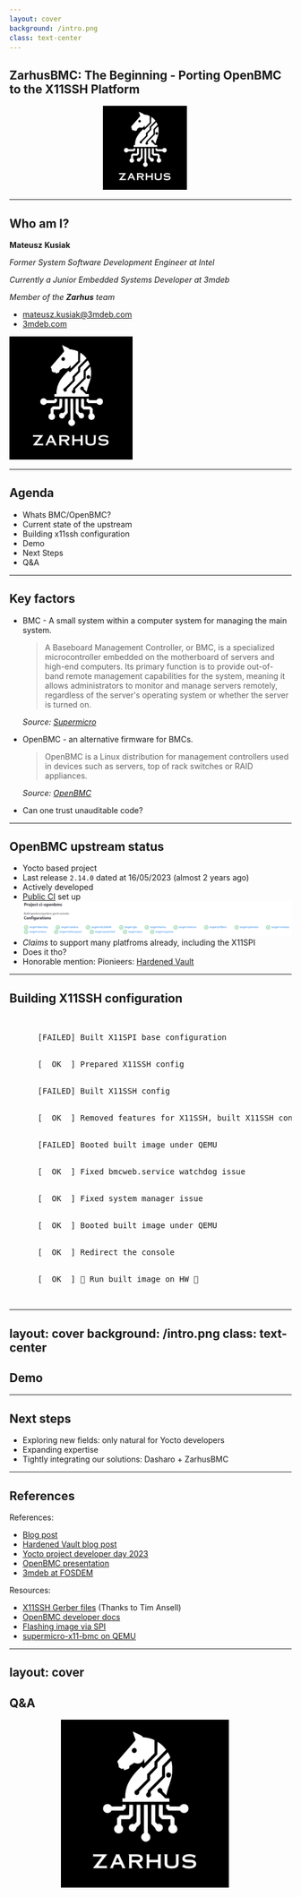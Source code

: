 ```yaml
---
layout: cover
background: /intro.png
class: text-center
---
```


## ZarhusBMC: The Beginning - Porting OpenBMC to the X11SSH Platform

<center>
    <img src="/img/zarhus_logo.png" width="150px"
         style="margin-left:-20px;filter: invert(1);">
</center>

---

## Who am I?

<div class="grid grid-cols-2 gap-8">

<div>

**Mateusz Kusiak**

_Former System Software Development Engineer at Intel_

_Currently a Junior Embedded Systems Developer at 3mdeb_

_Member of the **Zarhus** team_

- <mateusz.kusiak@3mdeb.com>
- [3mdeb.com](https://3mdeb.com)

</div>

<div class="flex justify-center items-center">
  <img src="/img/zarhus_logo.png" height="220px" style="filter: invert(1)"/>
</div>

</div>

<!--
Key points to make:
* Used to develop Intel VROC,as a part of the job developed mdadm
* Newest member of Zarhus team
-->

---

## Agenda

<v-clicks>

- Whats BMC/OpenBMC?
- Current state of the upstream
- Building x11ssh configuration
- Demo
- Next Steps
- Q&A

</v-clicks>

---

## Key factors

<v-clicks>

- BMC - A small system within a computer system for managing the main system.
    > A Baseboard Management Controller, or BMC, is a specialized
    microcontroller embedded on the motherboard of servers and high-end
    computers. Its primary function is to provide out-of-band remote management
    capabilities for the system, meaning it allows administrators to monitor and
    manage servers remotely, regardless of the server's operating system or
    whether the server is turned on.

    _Source: [Supermicro](https://www.supermicro.com/en/glossary/baseboard-management-controller)_
- OpenBMC - an alternative firmware for BMCs.
    > OpenBMC is a Linux distribution for management controllers used in devices
    such as servers, top of rack switches or RAID appliances.

    _Source: [OpenBMC](https://github.com/openbmc/openbmc)_
- Can one trust unauditable code?

</v-clicks>

<!--
Key points to make:
* BMC
  * Let's get up to speed on BMCs
  * Came up with the definiton myself.
  * [DO THE ANALOGY TO TWO SYSTEMS ON A SINGLE MOTHERBOARD]
  * It's kinda ironic I quoted the definition from the ventor whose firmware
  we'll be replacing.
  * The BMC does not have to be a microcontroller, it much be much proper to
  replace "microcontroller" with SoC
  * Make analogy to more advanced, and tightly integrated KVM.
* OpenBMC:
  * Various components have various licenses: GPL, Apache, MIT
  * Publicly available code
  * Features:
   * Remote Management and Monitoring (Power control, health monitoring)
   * KVM (Keyboard, Video, Mouse) and Serial over IP
   * System Firmware updates
   * etc.
   * After all, the auditability of the code.
* Unauditable code:
  * Stock firmware are:
    * black boxes, no one knows what's running inside.
    * might be a security vulnerable.
    * might not get patched when support ends.
    * might require subscription or  additional license to run, despite hardware
    being there
  * OpenBMC:
    * give control of your machine back to you,
    * is auditable,
    * can be kept up to date,
    * free as in free will.
-->

---

## OpenBMC upstream status

<v-clicks>

- Yocto based project
- Last release `2.14.0` dated at 16/05/2023 (almost 2 years ago)
- Actively developed
- [Public CI](https://jenkins.openbmc.org/job/ci-openbmc/) set up
    ![OpenBMC CI](/img/openbmc_ci.png)
- *Claims* to support many platfroms already, including the X11SPI
- Does it tho?
- Honorable mention: Pionieers:
[Hardened Vault](https://hardenedvault.net/blog/2024-03-15-openbmc-x11ssh-port/)

</v-clicks>

<!--
Key points to make:
* Only some of the targets/platfroms are being CI tested.
* The folks at OpenBMC have a different definition of "supported".
If a platform is not regularly tested in CI, you can't be certain that it
actually works, thus it's hard to call it supported.
* That indeed was an issue, but I'll talk about on the next slide.
* HardenedVault were first to run run OpenBMC on x11ssh on a real hardware.
* I learned very late in development about their blogpost, but thanks to them
figuring out console redirection was a breeze.
-->

---

## Building X11SSH configuration

<pre class="font-mono bg-black text-white rounded max-w-full max-h-[45vh] text-sm leading-none">
  <v-clicks>
    <span>
      [<span class="text-red-500 font-bold">FAILED</span>] Built X11SPI base configuration
    </span>
    <span>
      [<span class="text-green-400 font-bold">  OK  </span>] Prepared X11SSH config
    </span>
    <span>
      [<span class="text-red-500 font-bold">FAILED</span>] Built X11SSH config
    </span>
    <span>
      [<span class="text-green-400 font-bold">  OK  </span>] Removed features for X11SSH, built X11SSH config
    </span>
    <span>
      [<span class="text-red-500 font-bold">FAILED</span>] Booted built image under QEMU
    </span>
    <span>
      [<span class="text-green-400 font-bold">  OK  </span>] Fixed bmcweb.service watchdog issue
    </span>
    <span>
      [<span class="text-green-400 font-bold">  OK  </span>] Fixed system manager issue
    </span>
    <span>
      [<span class="text-green-400 font-bold">  OK  </span>] Booted built image under QEMU
    </span>
    <span>
      [<span class="text-green-400 font-bold">  OK  </span>] Redirect the console
    </span>
    <span>
      [<span class="text-green-400 font-bold">  OK  </span>] 🎉 Run built image on HW 🎉
    </span>
  </v-clicks>
</pre>

<!--
Key points to make:
* Attempted to build "supported" X11SPI configuration:
  * Had issues with running out of ram on 12th gen i7 system with 16G of RAM
  * Created a docker container for reproducability and attempted to build on
  "Builder"
  * Build was failing at one of final steps. The issue squashfs was too big to
  fit within declared flash memory size
* Preparing x11ssh config:
  * Decided not to waste time fixing what should have been a "supported"
  platform configuration
  * Had it easier, we run it a few years ago, but the configuration got OUT of
  DATe. Had x11spi config to compare to.
  * Had to make config up to date and fix deprecated: variables, names, syntax,
  configuration and redo some patches.
* Building x11ssh:
  * faced same error as for x11spi, which was a success
* Removing features:
  * Removed features like: telemetry, devtools, debug and user management
  * Was able to successfully build the image.
* QEMU booting:
  * It was time to check if the image boots under QEMU
  * Flashing to the platform would be dumb at that moment
  * QEMU has support for Aspeed familly boards, including AST2400 which the
  x11ssh platform uses.
  * That failed
* bmcweb.service issue:
  * responsible for web-based interface.
  * systemd was complaining about WatchdogSec variable not being set properly.
  * the issue was simple, the code set up the variable named "watchdog timeout
  seconds" while the service file expected just "watchdog timeout".
  * Strange this was merged with upstream, just as if it wasn't tested.
  * That can make one doubt product quality.
  * Worth noting that the service would probably omit that param and start
  anyway but got no way of checking that because the execution was frozen
* System manager issue:
  * major issue, made the execution freeze.
  * Found solution by looking up closed issues on github.
  * The two managers: phosphor-state-manager and x86-power-control cannot be
  embedded into a single image as they are mutually exclusive.
  * Both control low level stuff like power states.
  * Disabling x86-power-control was the solution.
  * The configuration for two managers was inherited from the common layer for
  supermicro platforms, which would mean that x11spi would suffer from the
  same issue (did not test that)
-->

---
layout: cover
background: /intro.png
class: text-center
---

##  Demo

---

## Next steps

<v-clicks>

- Exploring new fields: only natural for Yocto developers
- Expanding expertise
- Tightly integrating our solutions: Dasharo + ZarhusBMC

</v-clicks>

<!--
Key points to make:
 * Why do this? How does a custom BMC fit within our ecosystem?
-->

---

## References

References:
- [Blog post](https://blog.3mdeb.com/2025/2025-04-28-zarhusbmc/)
- [Hardened Vault blog post](https://hardenedvault.net/blog/2024-03-15-openbmc-x11ssh-port/)
- [Yocto project developer day 2023](https://www.youtube.com/watch?v=ljQg8dnyhLU)
- [OpenBMC presentation](https://3mdeb.com/events/#_yocto-project-dev-days)
- [3mdeb at FOSDEM](https://fosdem.org/2025/schedule/track/bmc/)

Resources:
- [X11SSH Gerber files](https://github.com/mithro/x11ssh-f-pcb) (Thanks to Tim Ansell)
- [OpenBMC developer docs](https://github.com/openbmc/docs/blob/master/development/README.md)
- [Flashing image via SPI](https://github.com/Keno/bmcnonsense/blob/master/blog/05-flashing3.md)
- [supermicro-x11-bmc on QEMU](https://www.qemu.org/docs/master/system/arm/aspeed.html)

---
layout: cover
---

## Q&A

<center>
  <img src="/img/zarhus_logo.png" width="300px" style="margin-left:-20px;filter: invert(1);">
</center>
